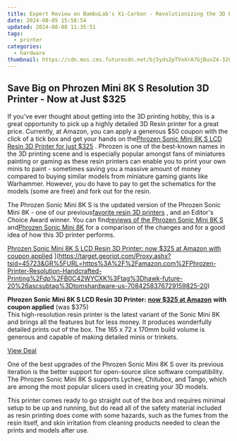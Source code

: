 ```yaml
---
title: Expert Review on BambuLab's X1-Carbon - Revolutionizing the 3D Printer Market Leaderboard
date: 2024-08-05 15:58:54
updated: 2024-08-08 11:35:51
tags:
  - printer
categories:
  - hardware
thumbnail: https://cdn.mos.cms.futurecdn.net/bj5yds2pTVoXrA7GjBuxZ4-320-80.jpg
---
```


## Save Big on Phrozen Mini 8K S Resolution 3D Printer - Now at Just $325

If you've ever thought about getting into the 3D printing hobby, this is a great opportunity to pick up a highly detailed 3D Resin printer for a great price. Currently, at Amazon, you can apply a generous $50 coupon with the click of a tick box and get your hands on the[Phrozen Sonic Mini 8K S LCD Resin 3D Printer for just $325](<https://shop-links.co/link/?exclusive=1&publisher_slug=itechdaily19598&url=https%3A%2F%2Ftarget.georiot.com%2FProxy.ashx%3Ftsid%3D45723%26GR%255FURL%3Dhttps%253A%252F%252Famazon.com%252FPhrozen-Printer-Resolution-Handcrafted-Printing%252Fdp%252FB0C42WYCXK%253Ftag%253Dhawk-future-20%2526ascsubtag%253Dtomshardware-us-3194357246072729055-20>) . Phrozen is one of the best-known names in the 3D printing scene and is especially popular amongst fans of miniatures painting or gaming as these resin printers can enable you to print your own minis to paint - sometimes saving you a massive amount of money compared to buying similar models from miniature gaming giants like Warhammer. However, you do have to pay to get the schematics for the models (some are free) and fork out for the resin.

 The Phrozen Sonic Mini 8K S is the updated version of the Phrozen Sonic Mini 8K - one of our previous[favorite resin 3D printers](https://www.tomshardware.com/best-picks/best-resin-3d-printers) , and an Editor's Choice Award winner. You can find[reviews of the Phrozen Sonic Mini 8K S](https://www.tomshardware.com/reviews/phrozen-sonic-mini-8k-s) and[Phrozen Sonic Mini 8K](https://www.tomshardware.com/reviews/phrozen-sonic-mini-8k) for a comparison of the changes and for a good idea of how this 3D printer performs.

[Phrozen Sonic Mini 8K S LCD Resin 3D Printer:&nbsp;now $325 at Amazon with coupon applied](https://cdn.mos.cms.futurecdn.net/HbLvoebVwzstqNrgGcgmX3-200-100.png "Phrozen Sonic Mini 8K S LCD Resin 3D Printer:&nbsp;now $325 at Amazon with coupon applied") ](https://target.georiot.com/Proxy.ashx?tsid=45723&GR%5FURL=https%3A%2F%2Famazon.com%2FPhrozen-Printer-Resolution-Handcrafted-Printing%2Fdp%2FB0C42WYCXK%3Ftag%3Dhawk-future-20%26ascsubtag%3Dtomshardware-us-7084258376729159825-20)

**Phrozen Sonic Mini 8K S LCD Resin 3D Printer:** [**now $325 at Amazon**](https://target.georiot.com/Proxy.ashx?tsid=45723&GR%5FURL=https%3A%2F%2Famazon.com%2FPhrozen-Printer-Resolution-Handcrafted-Printing%2Fdp%2FB0C42WYCXK%3Ftag%3Dhawk-future-20%26ascsubtag%3Dtomshardware-us-1340441769715358797-20) **with coupon applied** (was $375)  
 This high-resolution resin printer is the latest variant of the Sonic Mini 8K and brings all the features but for less money. It produces wonderfully detailed prints out of the box. The 165 x 72 x 170mm build volume is generous and capable of making detailed minis or trinkets.

[View Deal](https://target.georiot.com/Proxy.ashx?tsid=45723&GR%5FURL=https%3A%2F%2Famazon.com%2FPhrozen-Printer-Resolution-Handcrafted-Printing%2Fdp%2FB0C42WYCXK%3Ftag%3Dhawk-future-20%26ascsubtag%3Dtomshardware-us-7084258376729159825-20)

 One of the best upgrades of the Phrozen Sonic Mini 8K S over its previous iteration is the better support for open-source slice software compatibility. The Phrozen Sonic Mini 8K S supports Lychee, Chitubox, and Tango, which are among the most popular slicers used in creating your 3D models.

 This printer comes ready to go straight out of the box and requires minimal setup to be up and running, but do read all of the safety material included as resin printing does come with some hazards, such as the fumes from the resin itself, and skin irritation from cleaning products needed to clean the prints and models after use.

<ins class="adsbygoogle"
     style="display:block"
     data-ad-format="autorelaxed"
     data-ad-client="ca-pub-7571918770474297"
     data-ad-slot="1223367746"></ins>



<ins class="adsbygoogle"
     style="display:block"
     data-ad-client="ca-pub-7571918770474297"
     data-ad-slot="8358498916"
     data-ad-format="auto"
     data-full-width-responsive="true"></ins>
